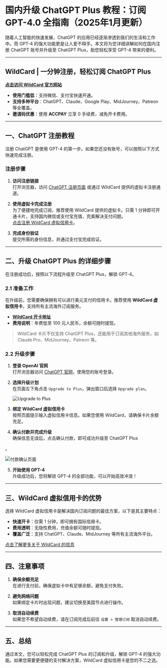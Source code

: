 
# 国内升级 ChatGPT Plus 教程：订阅 GPT-4.0 全指南（2025年1月更新）

随着人工智能的快速发展，ChatGPT 的应用已经逐渐渗透到我们的生活和工作中。而 GPT-4 的强大功能更是让人爱不释手。本文将为您详细讲解如何在国内注册 ChatGPT 账号并升级至 ChatGPT Plus，助您轻松享受 GPT-4 带来的便利。

---

## WildCard | 一分钟注册，轻松订阅 ChatGPT Plus  
[**点击访问 WildCard 官方网站**](https://bit.ly/bewildcard)  

- **使用门槛低**：支持微信、支付宝快速开通。  
- **支持多种平台**：ChatGPT、Claude、Google Play、MidJourney、Patreon 等全覆盖。  
- **邀请码优惠**：使用 **ACCPAY** 立享 0 手续费，减免开卡费用。

---

## 一、ChatGPT 注册教程

注册 ChatGPT 是使用 GPT-4 的第一步。如果您还没有账号，可以按照以下方式快速完成注册。

### 注册步骤

1. **访问注册链接**  
   打开浏览器，访问 [ChatGPT 注册页面](https://chat.openai.com/) 或通过 WildCard 提供的虚拟卡注册通道。

2. **使用虚拟卡完成注册**  
   为了便捷地完成订阅，推荐使用 WildCard 提供的虚拟卡。只需 1 分钟即可开通卡片，支持国内微信或支付宝充值，完美解决支付问题。  
   [点击注册 WildCard 虚拟信用卡](https://bit.ly/bewildcard)。

3. **完成身份验证**  
   提交所需的身份信息，并通过支付宝完成验证。

---

## 二、升级 ChatGPT Plus 的详细步骤

在注册成功后，按照以下流程升级至 ChatGPT Plus，解锁 GPT-4。

### 2.1 准备工作

在升级前，您需要确保拥有可以进行美元支付的信用卡。推荐使用 **WildCard 虚拟信用卡**，支持所有主流海外订阅服务。

- [**WildCard 开卡地址**](https://bit.ly/bewildcard)  
- **费用说明**：年费低至 100 元人民币，余额可随时提现。

> WildCard 卡片不仅支持 ChatGPT Plus，还能用于订阅其他海外服务，如 Claude Pro、MidJourney、Patreon 等。

### 2.2 升级步骤

1. **登录 OpenAI 官网**  
   打开浏览器访问 [ChatGPT 官网](https://chat.openai.com/)，使用您的账号登录。

2. **选择升级计划**  
   在页面左下角点击 `Upgrade to Plus`，弹出窗口后选择 `Upgrade plan`。

   ![Upgrade to Plus](https://anyubenyu.oss-cn-shanghai.aliyuncs.com/img202401312104031.png)

3. **绑定 WildCard 虚拟信用卡**  
   按照页面提示输入虚拟信用卡信息。如果您使用 WildCard，请确保卡片余额充足。

4. **确认付款并完成升级**  
   确保信息无误后，点击确认付款，即可成功升级至 ChatGPT Plus

。

   ![付款确认页面](https://anyubenyu.oss-cn-shanghai.aliyuncs.com/img202401312106938.png)

5. **开始使用 GPT-4**  
   升级成功后，您将解锁 GPT-4 的全部功能，可以开始高效冲浪！

---

## 三、WildCard 虚拟信用卡的优势

选择 WildCard 虚拟信用卡是解决国内订阅问题的最佳方案，以下是其主要特点：

- **快速开卡**：仅需 1 分钟，即可拥有国际信用卡。  
- **费用透明**：无隐性费用，充值余额可随时提现。  
- **覆盖广泛**：支持 ChatGPT、Claude、MidJourney 等所有主流海外平台。

[点击了解更多关于 WildCard 的信息](https://bit.ly/bewildcard)

---

## 四、注意事项

1. **确保余额充足**  
   在进行支付前，确保虚拟卡中有足够余额，避免支付失败。

2. **避免网络问题**  
   如果绑定卡片时出现问题，建议切换至美国节点进行操作。

3. **取消自动续费**  
   如果您不希望自动续费，请在订阅完成后前往 `设置 > 管理订阅` 取消自动续费。

---

## 五、总结

通过本文，您可以轻松完成 ChatGPT Plus 的订阅和升级，解锁 GPT-4 的强大功能。如果您需要更便捷的支付解决方案，WildCard 虚拟信用卡是您的不二之选。



